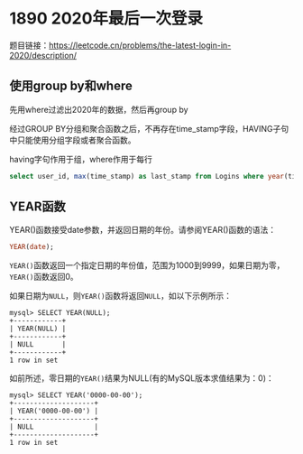 # 1890 2020年最后一次登录

题目链接：<https://leetcode.cn/problems/the-latest-login-in-2020/description/>

## 使用group by和where

先用where过滤出2020年的数据，然后再group by

经过GROUP BY分组和聚合函数之后，不再存在time_stamp字段，HAVING子句中只能使用分组字段或者聚合函数。

having字句作用于组，where作用于每行

```sql
select user_id, max(time_stamp) as last_stamp from Logins where year(time_stamp) = 2020 group by user_id;
```

## YEAR函数

YEAR()函数接受date参数，并返回日期的年份。请参阅YEAR()函数的语法：

```sql
YEAR(date);
```

`YEAR()`函数返回一个指定日期的年份值，范围为1000到9999，如果日期为零，`YEAR()`函数返回0。

如果日期为`NULL`，则`YEAR()`函数将返回`NULL`，如以下示例所示：

```text
mysql> SELECT YEAR(NULL);
+------------+
| YEAR(NULL) |
+------------+
| NULL       |
+------------+
1 row in set
```

如前所述，零日期的`YEAR()`结果为NULL(有的MySQL版本求值结果为：0)：

```text
mysql> SELECT YEAR('0000-00-00');
+--------------------+
| YEAR('0000-00-00') |
+--------------------+
| NULL               |
+--------------------+
1 row in set
```
